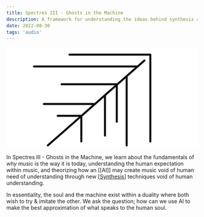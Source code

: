 ```yaml
---
title: Spectres III - Ghosts in the Machine
description: A framework for understanding the ideas behind synthesis and its invocation of the human emotion.
date: 2022-08-30
tags: 'audio'
---
```


![Spectres](/static/icons/Spectres.svg)

In Spectres III - Ghosts in the Machine, we learn about the fundamentals of
*why* music is the way it is today, understanding the human expectation within music,
and theorizing how an [[AI]] may create music void of human need of understanding through new
[[Synthesis]] techniques void of human understanding.

In essentiality, the soul and the machine exist within a duality where both wish to try & imitate the other.
We ask the question; how can we use AI to make the best approximation of what speaks to the human soul.

[Synthesis]: ../Synthesis.md "Synthesis"
